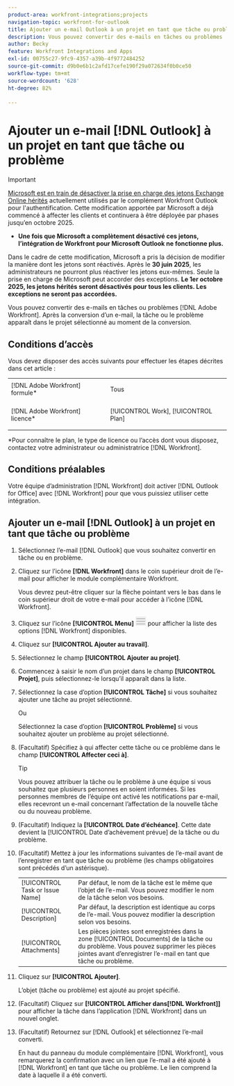 ```yaml
---
product-area: workfront-integrations;projects
navigation-topic: workfront-for-outlook
title: Ajouter un e-mail Outlook à un projet en tant que tâche ou problème
description: Vous pouvez convertir des e-mails en tâches ou problèmes  [!DNL Adobe Workfront] . Après la conversion d’un e-mail, la tâche ou le problème apparaît dans le projet sélectionné au moment de la conversion.
author: Becky
feature: Workfront Integrations and Apps
exl-id: 00755c27-9fc9-4357-a39b-4f9772484252
source-git-commit: d9b0e6b1c2afd17cefe190f29a072634f0b0ce50
workflow-type: tm+mt
source-wordcount: '628'
ht-degree: 82%

---
```


# Ajouter un e-mail [!DNL Outlook] à un projet en tant que tâche ou problème

>[!IMPORTANT]
>
>[Microsoft est en train de désactiver la prise en charge des jetons Exchange Online hérités](https://learn.microsoft.com/en-us/office/dev/add-ins/outlook/faq-nested-app-auth-outlook-legacy-tokens) actuellement utilisés par le complément Workfront Outlook pour l&#39;authentification. Cette modification apportée par Microsoft a déjà commencé à affecter les clients et continuera à être déployée par phases jusqu’en octobre 2025.
>
>* **Une fois que Microsoft a complètement désactivé ces jetons, l’intégration de Workfront pour Microsoft Outlook ne fonctionne plus.**
>
>Dans le cadre de cette modification, Microsoft a pris la décision de modifier la manière dont les jetons sont réactivés. Après le **30 juin 2025**, les administrateurs ne pourront plus réactiver les jetons eux-mêmes. Seule la prise en charge de Microsoft peut accorder des exceptions. **Le 1er octobre 2025, les jetons hérités seront désactivés pour tous les clients. Les exceptions ne seront pas accordées.**

Vous pouvez convertir des e-mails en tâches ou problèmes [!DNL Adobe Workfront]. Après la conversion d’un e-mail, la tâche ou le problème apparaît dans le projet sélectionné au moment de la conversion.

## Conditions d’accès

Vous devez disposer des accès suivants pour effectuer les étapes décrites dans cet article :

<table style="table-layout:auto"> 
 <col> 
 <col> 
 <tbody> 
  <tr> 
   <td role="rowheader">[!DNL Adobe Workfront] formule*</td> 
   <td> <p>Tous</p> </td> 
  </tr> 
  <tr> 
   <td role="rowheader">[!DNL Adobe Workfront] licence*</td> 
   <td> <p>[!UICONTROL Work], [!UICONTROL Plan]</p> </td> 
  </tr> 
 </tbody> 
</table>

&#42;Pour connaître le plan, le type de licence ou l’accès dont vous disposez, contactez votre administrateur ou administratrice [!DNL Workfront].

## Conditions préalables

Votre équipe d’administration [!DNL Workfront] doit activer [!DNL Outlook for Office] avec [!DNL Workfront] pour que vous puissiez utiliser cette intégration.

## Ajouter un e-mail [!DNL Outlook] à un projet en tant que tâche ou problème

1. Sélectionnez l’e-mail [!DNL Outlook] que vous souhaitez convertir en tâche ou en problème.
1. Cliquez sur l’icône **[!DNL Workfront]** dans le coin supérieur droit de l’e-mail pour afficher le module complémentaire Workfront.

   Vous devrez peut-être cliquer sur la flèche pointant vers le bas dans le coin supérieur droit de votre e-mail pour accéder à l’icône [!DNL Workfront].

1. Cliquez sur l’icône **[!UICONTROL Menu]** ![o365_addin_menu_icon.png](assets/o365-addin-menu2-icon.png) pour afficher la liste des options [!DNL Workfront] disponibles.



1. Cliquez sur **[!UICONTROL Ajouter au travail]**.

1. Sélectionnez le champ **[!UICONTROL Ajouter au projet]**.
1. Commencez à saisir le nom d’un projet dans le champ **[!UICONTROL Projet]**, puis sélectionnez-le lorsqu’il apparaît dans la liste.
1. Sélectionnez la case d’option **[!UICONTROL Tâche]** si vous souhaitez ajouter une tâche au projet sélectionné.

   Ou

   Sélectionnez la case d’option **[!UICONTROL Problème]** si vous souhaitez ajouter un problème au projet sélectionné.

1. (Facultatif) Spécifiez à qui affecter cette tâche ou ce problème dans le champ **[!UICONTROL Affecter ceci à]**.

   >[!TIP]
   >
   >Vous pouvez attribuer la tâche ou le problème à une équipe si vous souhaitez que plusieurs personnes en soient informées. Si les personnes membres de l’équipe ont activé les notifications par e-mail, elles recevront un e-mail concernant l’affectation de la nouvelle tâche ou du nouveau problème.


1. (Facultatif) Indiquez la **[!UICONTROL Date d’échéance]**. Cette date devient la [!UICONTROL Date d’achèvement prévue] de la tâche ou du problème.
1. (Facultatif) Mettez à jour les informations suivantes de l’e-mail avant de l’enregistrer en tant que tâche ou problème (les champs obligatoires sont précédés d’un astérisque).

   <table style="table-layout:auto">
      <tr>
        <td>[!UICONTROL Task or Issue Name]</td>
        <td>Par défaut, le nom de la tâche est le même que l’objet de l’e-mail. Vous pouvez modifier le nom de la tâche selon vos besoins.</td>
        <td></td>
      </tr>
      <tr>
        <td>[!UICONTROL Description]</td>
        <td>Par défaut, la description est identique au corps de l’e-mail. Vous pouvez modifier la description selon vos besoins.</td>
      </tr>
      <tr>
        <td>[!UICONTROL Attachments]</td>
        <td>Les pièces jointes sont enregistrées dans la zone [!UICONTROL Documents] de la tâche ou du problème. Vous pouvez supprimer les pièces jointes avant d’enregistrer l’e-mail en tant que tâche ou problème.</td>
      </tr>
   </table>

1. Cliquez sur **[!UICONTROL Ajouter]**.

   L’objet (tâche ou problème) est ajouté au projet spécifié.

1. (Facultatif) Cliquez sur **[!UICONTROL Afficher dans[!DNL Workfront]]** pour afficher la tâche dans l’application [!DNL Workfront] dans un nouvel onglet.

1. (Facultatif) Retournez sur [!DNL Outlook] et sélectionnez l’e-mail converti.

   En haut du panneau du module complémentaire [!DNL Workfront], vous remarquerez la confirmation avec un lien que l’e-mail a été ajouté à [!DNL Workfront] en tant que tâche ou problème. Le lien comprend la date à laquelle il a été converti.



